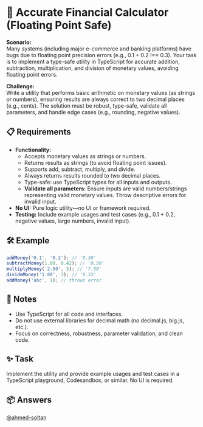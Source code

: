 # 💸 Accurate Financial Calculator (Floating Point Safe)

**Scenario:**  
Many systems (including major e-commerce and banking platforms) have bugs due to floating point precision errors (e.g., 0.1 + 0.2 !== 0.3). Your task is to implement a type-safe utility in TypeScript for accurate addition, subtraction, multiplication, and division of monetary values, avoiding floating point errors.

**Challenge:**  
Write a utility that performs basic arithmetic on monetary values (as strings or numbers), ensuring results are always correct to two decimal places (e.g., cents). The solution must be robust, type-safe, validate all parameters, and handle edge cases (e.g., rounding, negative values).

## 📋 Requirements

- **Functionality:**
  - Accepts monetary values as strings or numbers.
  - Returns results as strings (to avoid floating point issues).
  - Supports add, subtract, multiply, and divide.
  - Always returns results rounded to two decimal places.
  - Type-safe: use TypeScript types for all inputs and outputs.
  - **Validate all parameters:** Ensure inputs are valid numbers/strings representing valid monetary values. Throw descriptive errors for invalid input.
- **No UI:** Pure logic utility—no UI or framework required.
- **Testing:** Include example usages and test cases (e.g., 0.1 + 0.2, negative values, large numbers, invalid input).

## 🛠 Example

```typescript
addMoney('0.1', '0.2'); // '0.30'
subtractMoney(1.00, 0.42); // '0.58'
multiplyMoney('2.50', 3); // '7.50'
divideMoney('1.00', 3); // '0.33'
addMoney('abc', 1); // throws error
```

## 📝 Notes

- Use TypeScript for all code and interfaces.
- Do not use external libraries for decimal math (no decimal.js, big.js, etc.).
- Focus on correctness, robustness, parameter validation, and clean code.

## ✨ Task

Implement the utility and provide example usages and test cases in a TypeScript playground, Codesandbox, or similar. No UI is required.

## 📦 Answers

[@ahmed-soltan](https://codesandbox.io/p/sandbox/vanilla-typescript-vanilla-ts)
